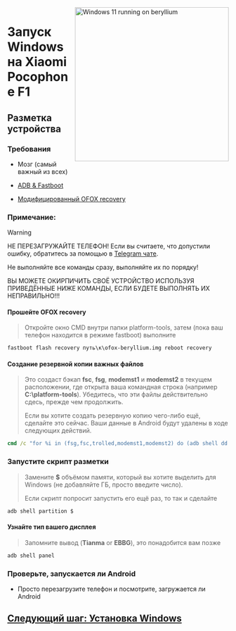 <img align="right" src="https://github.com/n00b69/woa-beryllium/blob/main/beryllium.png" width="350" alt="Windows 11 running on beryllium">

# Запуск Windows на Xiaomi Pocophone F1

## Разметка устройства 

### Требования 
- Мозг (самый важный из всех)

- [ADB & Fastboot](https://developer.android.com/studio/releases/platform-tools)
  
- [Модифицированный OFOX recovery](https://github.com/n00b69/woa-beryllium/releases/tag/Recovery)

### Примечание:
> [!WARNING]  
> 
> НЕ ПЕРЕЗАГРУЖАЙТЕ ТЕЛЕФОН! Если вы считаете, что допустили ошибку, обратитесь за помощью в [Telegram чате](https://t.me/WinOnF1).
> 
> Не выполняйте все команды сразу, выполняйте их по порядку!
>
> ВЫ МОЖЕТЕ ОКИРПИЧИТЬ СВОЁ УСТРОЙСТВО ИСПОЛЬЗУЯ ПРИВЕДЁННЫЕ НИЖЕ КОМАНДЫ, ЕСЛИ БУДЕТЕ ВЫПОЛНЯТЬ ИХ НЕПРАВИЛЬНО!!!

#### Прошейте OFOX recovery
> Откройте окно CMD внутри папки platform-tools, затем (пока ваш телефон находится в режиме fastboot) выполните 
```cmd
fastboot flash recovery путь\к\ofox-beryllium.img reboot recovery
```

#### Создание резервной копии важных файлов
> Это создаст бэкап **fsc**, **fsg**, **modemst1** и **modemst2** в текущем расположении, где открыта ваша командная строка (например **C:\platform-tools**). Убедитесь, что эти файлы действительно сдесь, прежде чем продолжить.
>
> Если вы хотите создать резервную копию чего-либо ещё, сделайте это сейчас. Ваши данные в Android будут удалены в ходе следующих действий.
```cmd
cmd /c "for %i in (fsg,fsc,trolled,modemst1,modemst2) do (adb shell dd if=/dev/block/by-name/%i of=/tmp/%i.bin & adb pull /tmp/%i.bin)"
```

### Запустите скрипт разметки 
> Замените **$** объёмом памяти, который вы хотите выделить для Windows (не добавляйте ГБ, просто введите число).
> 
> Если скрипт попросит запустить его ещё раз, то так и сделайте
```cmd
adb shell partition $
```

#### Узнайте тип вашего дисплея 
> Запомните вывод (**Tianma** or **EBBG**), это понадобится вам позже
```cmd
adb shell panel
```

### Проверьте, запускается ли Android 
- Просто перезагрузите телефон и посмотрите, загружается ли Android

## [Следующий шаг: Установка Windows](2-install-ru.md)











